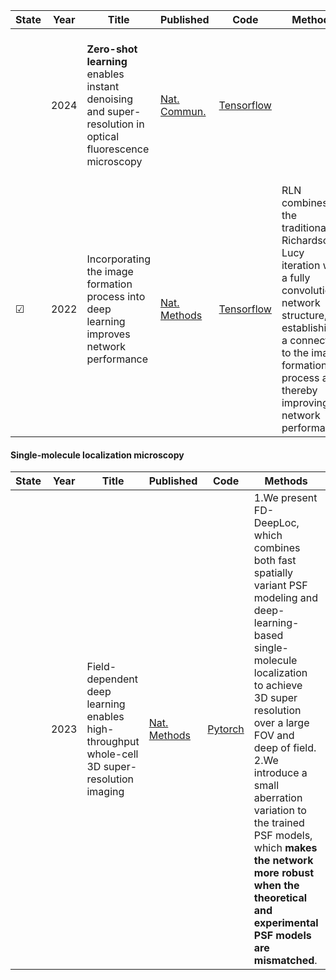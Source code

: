 | State|Year|Title | Published  | Code       | Methods |PSF|
|-------|-------| ----- | ----- | ------- | ------- |------- |
||2024| **Zero-shot learning** enables instant denoising and super-resolution in optical fluorescence microscopy| [Nat. Commun.](https://www-nature-com.accproxy.lib.szu.edu.cn/articles/s41467-024-48575-9#Sec30)  |[Tensorflow](https://github.com/TristaZeng/ZS-DeconvNet)  | |We used experimentally acquired or simulated PSFs (with PSF Generator Fiji plugin licensed by EPFL) that are corresponding to the imaging configurations.|
|&#9745;|2022|Incorporating the image formation process into deep learning improves network performance|[Nat. Methods](https://doi.org/10.1038/s41592-022-01652-7)|[Tensorflow](https://github.com/MeatyPlus/Richardson-Lucy-Net)|RLN combines the traditional Richardson-Lucy iteration with a fully convolutional network structure, establishing a connection to the image formation process and thereby improving network performance.||
#### Single-molecule localization microscopy
| State|Year|Title | Published  | Code       | Methods |PSF|
|-------|-------| ----- | ----- | ------- | ------- |------- |
||2023|Field-dependent deep learning enables high-throughput whole-cell 3D super-resolution imaging|[Nat. Methods]( https://doi.org/10.1038/s41592-023-01775-5)|[Pytorch](https://github.com/Li-Lab-SUSTech/FD-DeepLoc)|1.We present FD-DeepLoc, which combines both fast spatially variant PSF modeling and deep-learning-based single-molecule localization to achieve 3D super resolution over a large FOV and deep of field. 2.We introduce a small aberration variation to the trained PSF models, which **makes the network more robust when the theoretical and experimental PSF models are mismatched**.|Vectorial PSF|



